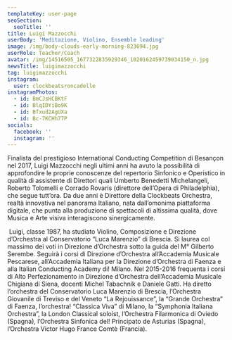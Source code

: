 ```yaml
---
templateKey: user-page
seoSection:
  seoTitle: ''
title: Luigi Mazzocchi
userBody: 'Meditazione, Violino, Ensemble leading'
image: /img/body-clouds-early-morning-823694.jpg
userRole: Teacher/Coach
avatar: /img/14516505_1677322835929346_1020162459739034150_n.jpg
newsTitle: luigimazzocchi
tag: luigimazzocchi
instagram:
  user: clockbeatsroncadelle
instagramPhotos:
  - id: BmCJsHCBKtF
  - id: BlqIDYiBo9K
  - id: Bfxud2AgUXa
  - id: Bc-7KCHh77P
socials:
  facebook: ''
  instagram: ''
---
```

Finalista del prestigioso International Conducting Competition di Besançon nel 2017, Luigi Mazzocchi negli ultimi anni ha avuto la possibilità di approfondire le proprie conoscenze del repertorio Sinfonico e Operistico in qualità di assistente di Direttori quali Umberto Benedetti Michelangeli, Roberto Tolomelli e Corrado Rovaris (direttore dell’Opera di Philadelphia), che segue tutt’ora.  Da due anni è Direttore della Clockbeats Orchestra, realtà innovativa nel panorama Italiano, nata dall’omonima piattaforma digitale, che punta alla produzione di spettacoli di altissima qualità, dove Musica e Arte visiva interagiscono sinergicamente.

 Luigi, classe 1987, ha studiato Violino, Composizione e Direzione d’Orchestra al Conservatorio “Luca Marenzio” di Brescia. Si laurea col massimo dei voti in Direzione d’Orchestra sotto la guida del M° Gilberto Serembe. Seguirà i corsi di Direzione d’Orchestra all’Accademia Musicale Pescarese, all’Accademia Italiana per la Direzione d’Orchestra di Faenza e alla Italian Conducting Academy di! Milano. Nel 2015-2016 frequenta i corsi di Alto Perfezionamento in Direzione d’Orchestra dell’Accademia Musicale Chigiana di Siena, docenti Michel Tabachnik e Daniele Gatti. Ha diretto l’orchestra del Conservatorio Luca Marenzio di Brescia, l’Orchestra Giovanile di Treviso e del Veneto “La Rejouissance”, la “Grande Orchestra” di Faenza, l’orchestra! “Classica Viva” di Milano, la “Symphonia Italiana Orchestra”, la London Classical soloist, l’Orchestra Filarmonica di Oviedo (Spagna), l’Orchestra Sinfonica del! Principato de Asturias (Spagna), l’Orchestra Victor Hugo France Comtè (Francia).
